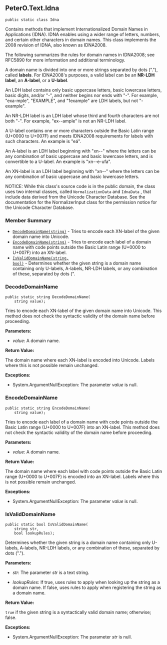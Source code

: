 ## PeterO.Text.Idna

    public static class Idna

Contains methods that implement Internationalized Domain Names in Applications (IDNA). IDNA enables using a wider range of letters, numbers, and certain other characters in domain names. This class implements the 2008 revision of IDNA, also known as IDNA2008.

The following summarizes the rules for domain names in IDNA2008; see RFC5890 for more information and additional terminology.

A domain name is divided into one or more strings separated by dots ("."), called <b>labels</b>. For IDNA2008's purposes, a valid label can be an <b>NR-LDH label</b>, an <b>A-label</b>, or a <b>U-label</b>.

An LDH label contains only basic uppercase letters, basic lowercase letters, basic digits, and/or "-", and neither begins nor ends with "-". For example, "exa-mple", "EXAMPLE", and "1example" are LDH labels, but not "-example".

An NR-LDH label is an LDH label whose third and fourth characters are not both "-". For example, "ex--ample" is not an NR-LDH label.

A U-label contains one or more characters outside the Basic Latin range (U+0000 to U+007F) and meets IDNA2008 requirements for labels with such characters. An example is "eá".

An A-label is an LDH label beginning with "xn--" where the letters can be any combination of basic uppercase and basic lowercase letters, and is convertible to a U-label. An example is "xn--e-ufa".

An XN-label is an LDH label beginning with "xn--" where the letters can be any combination of basic uppercase and basic lowercase letters.

NOTICE: While this class's source code is in the public domain, the class uses two internal classes, called  `NormalizationData`  and  `IdnaData` , that include data derived from the Unicode Character Database. See the documentation for the NormalizerInput class for the permission notice for the Unicode Character Database.

### Member Summary
* <code>[DecodeDomainName(string)](#DecodeDomainName_string)</code> - Tries to encode each XN-label of the given domain name into Unicode.
* <code>[EncodeDomainName(string)](#EncodeDomainName_string)</code> - Tries to encode each label of a domain name with code points outside the Basic Latin range (U+0000 to U+007F) into an XN-label.
* <code>[IsValidDomainName(string, bool)](#IsValidDomainName_string_bool)</code> - Determines whether the given string is a domain name containing only U-labels, A-labels, NR-LDH labels, or any combination of these, separated by dots (".

<a id="DecodeDomainName_string"></a>
### DecodeDomainName

    public static string DecodeDomainName(
        string value);

Tries to encode each XN-label of the given domain name into Unicode. This method does not check the syntactic validity of the domain name before proceeding.

<b>Parameters:</b>

 * <i>value</i>: A domain name.

<b>Return Value:</b>

The domain name where each XN-label is encoded into Unicode. Labels where this is not possible remain unchanged.

<b>Exceptions:</b>

 * System.ArgumentNullException:
The parameter  <i>value</i>
 is null.

<a id="EncodeDomainName_string"></a>
### EncodeDomainName

    public static string EncodeDomainName(
        string value);

Tries to encode each label of a domain name with code points outside the Basic Latin range (U+0000 to U+007F) into an XN-label. This method does not check the syntactic validity of the domain name before proceeding.

<b>Parameters:</b>

 * <i>value</i>: A domain name.

<b>Return Value:</b>

The domain name where each label with code points outside the Basic Latin range (U+0000 to U+007F) is encoded into an XN-label. Labels where this is not possible remain unchanged.

<b>Exceptions:</b>

 * System.ArgumentNullException:
The parameter  <i>value</i>
 is null.

<a id="IsValidDomainName_string_bool"></a>
### IsValidDomainName

    public static bool IsValidDomainName(
        string str,
        bool lookupRules);

Determines whether the given string is a domain name containing only U-labels, A-labels, NR-LDH labels, or any combination of these, separated by dots (".").

<b>Parameters:</b>

 * <i>str</i>: The parameter  <i>str</i>
 is a text string.

 * <i>lookupRules</i>: If true, uses rules to apply when looking up the string as a domain name. If false, uses rules to apply when registering the string as a domain name.

<b>Return Value:</b>

 `true`  if the given string is a syntactically valid domain name; otherwise; false.

<b>Exceptions:</b>

 * System.ArgumentNullException:
The parameter  <i>str</i>
 is null.

